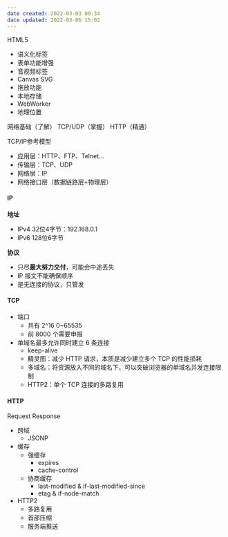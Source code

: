 ```yaml
---
date created: 2022-03-03 00:34
date updated: 2022-03-06 15:02
---
```


HTML5

- 语义化标签
- 表单功能增强
- 音视频标签
- Canvas SVG
- 拖放功能
- 本地存储
- WebWorker
- 地理位置

网络基础（了解）
TCP/UDP（掌握）
HTTP（精通）

TCP/IP参考模型

- 应用层：HTTP、FTP、Telnet...
- 传输层：TCP、UDP
- 网络层：IP
- 网络接口层（数据链路层+物理层）

#### IP

**地址**

- IPv4 32位4字节：192.168.0.1
- IPv6 128位6字节

**协议**

- 只尽**最大努力交付**，可能会中途丢失
- IP 报文不能确保顺序
- 是无连接的协议，只管发

#### TCP

- 端口
	- 共有 2^16 0~65535
	- 前 8000 个需要申报
- 单域名最多允许同时建立 6 条连接
	- keep-alive
	- 精灵图：减少 HTTP 请求，本质是减少建立多个 TCP 的性能损耗
	- 多域名：将资源放入不同的域名下，可以突破浏览器的单域名并发连接限制
	- HTTP2：单个 TCP 连接的多路复用

#### HTTP

Request
Response

- 跨域
	- JSONP
- 缓存
	- 强缓存
		- expires
		- cache-control
	- 协商缓存
		- last-modified & if-last-modified-since
		- etag & if-node-match
- HTTP2
	- 多路复用
	- 首部压缩
	- 服务端推送

